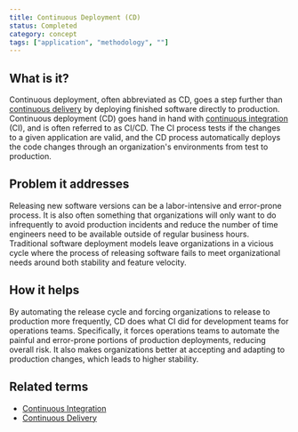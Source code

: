 ```yaml
---
title: Continuous Deployment (CD)
status: Completed
category: concept
tags: ["application", "methodology", ""]
---
```


## What is it?

Continuous deployment, often abbreviated as CD, goes a step further than [continuous delivery](/continuous-delivery/) 
by deploying finished software directly to production. 
Continuous deployment (CD) goes hand in hand with [continuous integration](/continuous-integration/) (CI), 
and is often referred to as CI/CD. 
The CI process tests if the changes to a given application are valid, 
and the CD process automatically deploys the code changes through an organization's environments from test to production.

## Problem it addresses

Releasing new software versions can be a labor-intensive and error-prone process. 
It is also often something that organizations will only want to do infrequently to avoid production incidents 
and reduce the number of time engineers need to be available outside of regular business hours. 
Traditional software deployment models leave organizations in a vicious cycle 
where the process of releasing software fails to meet organizational needs around both stability and feature velocity.

## How it helps

By automating the release cycle and forcing organizations to release to production more frequently, 
CD does what CI did for development teams for operations teams. 
Specifically, it forces operations teams to automate the painful and error-prone portions of production deployments, reducing overall risk. 
It also makes organizations better at accepting and adapting to production changes, which leads to higher stability.

## Related terms

* [Continuous Integration](/continuous-integration/)
* [Continuous Delivery](/continuous-delivery/)
